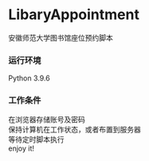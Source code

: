 # LibaryAppointment
安徽师范大学图书馆座位预约脚本</br>

### 运行环境
Python 3.9.6 

### 工作条件
在浏览器存储账号及密码</br>保持计算机在工作状态，或者布置到服务器</br>等待定时脚本执行</br>enjoy it!
